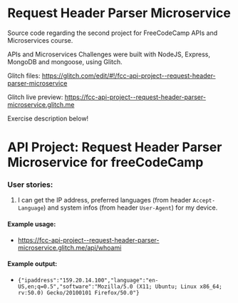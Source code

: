 # Request Header Parser Microservice

Source code regarding the second project for FreeCodeCamp APIs and Microservices course.

APIs and Microservices Challenges were built with NodeJS, Express, MongoDB and mongoose, using Glitch.

Glitch files: https://glitch.com/edit/#!/fcc-api-project--request-header-parser-microservice

Glitch live preview: https://fcc-api-project--request-header-parser-microservice.glitch.me

Exercise description below!

# API Project: Request Header Parser Microservice for freeCodeCamp

### User stories:

1. I can get the IP address, preferred languages (from header `Accept-Language`) and system infos (from header `User-Agent`) for my device.

#### Example usage:

* https://fcc-api-project--request-header-parser-microservice.glitch.me/api/whoami

#### Example output:

* `{"ipaddress":"159.20.14.100","language":"en-US,en;q=0.5","software":"Mozilla/5.0 (X11; Ubuntu; Linux x86_64; rv:50.0) Gecko/20100101 Firefox/50.0"}`